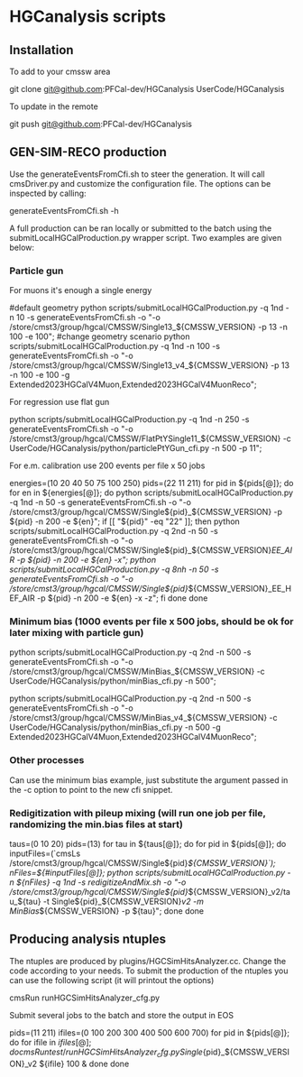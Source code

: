 # HGCanalysis scripts

## Installation 

To add to your cmssw area

git clone git@github.com:PFCal-dev/HGCanalysis UserCode/HGCanalysis

To update in the remote

git push git@github.com:PFCal-dev/HGCanalysis

## GEN-SIM-RECO production

Use the generateEventsFromCfi.sh to steer the generation.
It will call cmsDriver.py and customize the configuration file.
The options can be inspected by calling:

generateEventsFromCfi.sh -h

A full production can be ran locally or submitted to the batch using 
the submitLocalHGCalProduction.py wrapper script. Two examples are given below:

### Particle gun 

For muons it's enough a single energy

#default geometry
python scripts/submitLocalHGCalProduction.py -q 1nd -n 10 -s generateEventsFromCfi.sh -o "-o /store/cmst3/group/hgcal/CMSSW/Single13_${CMSSW_VERSION} -p 13 -n 100 -e 100";
#change geometry scenario
python scripts/submitLocalHGCalProduction.py -q 1nd -n 100 -s generateEventsFromCfi.sh -o "-o /store/cmst3/group/hgcal/CMSSW/Single13_v4_${CMSSW_VERSION} -p 13 -n 100 -e 100 -g Extended2023HGCalV4Muon,Extended2023HGCalV4MuonReco";

For regression use flat gun

python scripts/submitLocalHGCalProduction.py -q 1nd -n 250 -s generateEventsFromCfi.sh -o "-o /store/cmst3/group/hgcal/CMSSW/FlatPtYSingle11_${CMSSW_VERSION} -c UserCode/HGCanalysis/python/particlePtYGun_cfi.py -n 500 -p 11";

For e.m. calibration use 200 events per file x 50 jobs

energies=(10 20 40 50 75 100 250)
pids=(22 11 211)
for pid in ${pids[@]}; do
    for en in ${energies[@]}; do
        python scripts/submitLocalHGCalProduction.py -q 1nd -n 50 -s generateEventsFromCfi.sh -o "-o /store/cmst3/group/hgcal/CMSSW/Single${pid}_${CMSSW_VERSION} -p ${pid} -n 200 -e ${en}";
	if [[ "${pid}" -eq "22" ]]; then
           python scripts/submitLocalHGCalProduction.py -q 2nd -n 50 -s generateEventsFromCfi.sh -o "-o /store/cmst3/group/hgcal/CMSSW/Single${pid}_${CMSSW_VERSION}_EE_AIR -p ${pid} -n 200 -e ${en} -x";
           python scripts/submitLocalHGCalProduction.py -q 8nh -n 50 -s generateEventsFromCfi.sh -o "-o /store/cmst3/group/hgcal/CMSSW/Single${pid}_${CMSSW_VERSION}_EE_HEF_AIR -p ${pid} -n 200 -e ${en} -x -z";
	fi
     done
done

### Minimum bias (1000 events per file x 500 jobs, should be ok for later mixing with particle gun)

python scripts/submitLocalHGCalProduction.py -q 2nd -n 500 -s generateEventsFromCfi.sh -o "-o /store/cmst3/group/hgcal/CMSSW/MinBias_${CMSSW_VERSION} -c UserCode/HGCanalysis/python/minBias_cfi.py -n 500";

python scripts/submitLocalHGCalProduction.py -q 2nd -n 500 -s generateEventsFromCfi.sh -o "-o /store/cmst3/group/hgcal/CMSSW/MinBias_v4_${CMSSW_VERSION} -c UserCode/HGCanalysis/python/minBias_cfi.py -n 500 -g Extended2023HGCalV4Muon,Extended2023HGCalV4MuonReco";

### Other processes

Can use the minimum bias example, just substitute the argument passed in the -c option to point to the new cfi snippet.

### Redigitization with pileup mixing (will run one job per file, randomizing the min.bias files at start)

taus=(0 10 20)
pids=(13)
for tau in ${taus[@]}; do
    for pid in ${pids[@]}; do
        inputFiles=(`cmsLs /store/cmst3/group/hgcal/CMSSW/Single${pid}_${CMSSW_VERSION}`);
	nFiles=${#inputFiles[@]};
	python scripts/submitLocalHGCalProduction.py -n ${nFiles} -q 1nd -s redigitizeAndMix.sh -o "-o /store/cmst3/group/hgcal/CMSSW/Single${pid}_${CMSSW_VERSION}_v2/tau_${tau} -t Single${pid}_${CMSSW_VERSION}_v2 -m MinBias_${CMSSW_VERSION} -p ${tau}";
done
done
    

## Producing analysis ntuples

The ntuples are produced by plugins/HGCSimHitsAnalyzer.cc.  Change the code according to your needs.
To submit the production of the ntuples you can use the following script (it will printout the options)

cmsRun runHGCSimHitsAnalyzer_cfg.py

Submit several jobs to the batch and store the output in EOS

pids=(11 211)
ifiles=(0 100 200 300 400 500 600 700)
for pid in ${pids[@]}; do
    for ifile in ${ifiles[@]}; do
    	cmsRun test/runHGCSimHitsAnalyzer_cfg.py Single${pid}_${CMSSW_VERSION}_v2 ${ifile} 100 & 
    done
done
